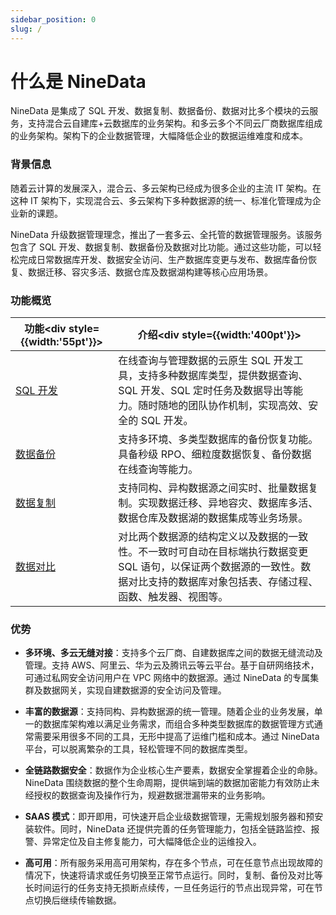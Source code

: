 ```yaml
---
sidebar_position: 0
slug: /
---
```


# 什么是 NineData

NineData 是集成了 SQL 开发、数据复制、数据备份、数据对比多个模块的云服务，支持<a class="tooltip tooltip-style2">混合云<span class="tooltip-content">自建库+云数据库的业务架构。</span></a>和<a class="tooltip tooltip-style2">多云<span class="tooltip-content">多个不同云厂商数据库组成的业务架构。</span></a>架构下的企业数据管理，大幅降低企业的数据运维难度和成本。

### 背景信息

随着云计算的发展深入，混合云、多云架构已经成为很多企业的主流 IT 架构。在这种 IT 架构下，实现混合云、多云架构下多种数据源的统一、标准化管理成为企业新的课题。

NineData 升级数据管理理念，推出了一套多云、全托管的数据管理服务。该服务包含了 SQL 开发、数据复制、数据备份及数据对比功能。通过这些功能，可以轻松完成日常数据库开发、数据安全访问、生产数据库变更与发布、数据库备份恢复、数据迁移、容灾多活、数据仓库及数据湖构建等核心应用场景。

### 功能概览

| 功能<div style={{width:'55pt'}}></div>        | 介绍<div style={{width:'400pt'}}></div>                      |
| --------------------------------------------- | ------------------------------------------------------------ |
| [SQL 开发](/sqldev/intro_sqldev.md)           | 在线查询与管理数据的云原生 SQL 开发工具，支持多种数据库类型，提供数据查询、SQL 开发、SQL 定时任务及数据导出等能力。随时随地的团队协作机制，实现高效、安全的 SQL 开发。 |
| [数据备份](/backup_and_restore/intro_back.md) | 支持多环境、多类型数据库的备份恢复功能。具备秒级 RPO、细粒度数据恢复、备份数据在线查询等能力。 |
| [数据复制](/replication/intro_repli.md)       | 支持同构、异构数据源之间实时、批量数据复制。实现数据迁移、异地容灾、数据库多活、数据仓库及数据湖的数据集成等业务场景。 |
| [数据对比](/compare/intro_comp.md)            | 对比两个数据源的结构定义以及数据的一致性。不一致时可自动在目标端执行数据变更 SQL 语句，以保证两个数据源的一致性。数据对比支持的数据库对象包括表、存储过程、函数、触发器、视图等。 |

### 优势

* **多环境、多云无缝对接**：支持多个云厂商、自建数据库之间的数据无缝流动及管理。支持 AWS、阿里云、华为云及腾讯云等云平台。基于自研网络技术，可通过私网安全访问用户在 VPC 网络中的数据源。通过 NineData 的专属集群及数据网关，实现自建数据源的安全访问及管理。

* **丰富的数据源**：支持同构、异构数据源的统一管理。随着企业的业务发展，单一的数据库架构难以满足业务需求，而组合多种类型数据库的数据管理方式通常需要采用很多不同的工具，无形中提高了运维门槛和成本。通过 NineData 平台，可以脱离繁杂的工具，轻松管理不同的数据库类型。

* **全链路数据安全**：数据作为企业核心生产要素，数据安全掌握着企业的命脉。NineData 围绕数据的整个生命周期，提供端到端的数据加密能力有效防止未经授权的数据查询及操作行为，规避数据泄漏带来的业务影响。

* **SAAS 模式**：即开即用，可快速开启企业级数据管理，无需规划服务器和预安装软件。同时，NineData 还提供完善的任务管理能力，包括全链路监控、报警、异常定位及自主修复能力，可大幅降低企业的运维投入。

* **高可用**：所有服务采用高可用架构，存在多个节点，可在任意节点出现故障的情况下，快速将请求或任务切换至正常节点运行。同时，复制、备份及对比等长时间运行的任务支持无损断点续传，一旦任务运行的节点出现异常，可在节点切换后继续传输数据。

<!--<a class="tooltip tooltip-style3">气泡标题<span class="tooltip-content">气泡内容</span></a>-->
